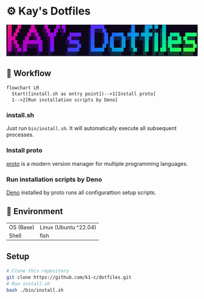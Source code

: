 # :gear: Kay's Dotfiles

![logo](./assets/logo.png)


## :twisted_rightwards_arrows: Workflow

```mermaid
flowchart LR
  Start([install.sh as entry point])-->1[Install proto]
  1-->2[Run installation scripts by Deno]
```

### install.sh

Just run `bin/install.sh`. It will automatically execute all subsequent
processes.

### Install proto

[proto](https://github.com/moonrepo/proto) is a modern version manager for
multiple programming languages.

### Run installation scripts by Deno

[Deno](https://deno.com/) installed by proto runs all configurattion setup
scripts.

## :wrench: Environment

|           |                       |
| --------- | --------------------- |
| OS (Base) | Linux (Ubuntu ^22.04) |
| Shell     | fish                  |

## Setup

```bash
# Clone this repository
git clone https://github.com/k1-c/dotfiles.git
# Run install.sh
bash ./bin/install.sh
```
